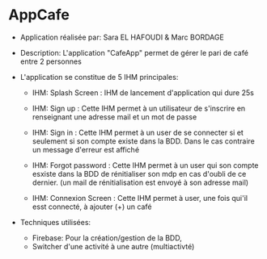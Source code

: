 # AppCafe

* Application réalisée par: Sara EL HAFOUDI & Marc BORDAGE

* Description: L'application "CafeApp" permet de gérer le pari de café entre 2 personnes


* L'application se constitue de 5 IHM principales:

  - IHM: Splash Screen : 
    IHM de lancement d'application qui dure 25s 

  - IHM: Sign up : 
    Cette IHM permet à un utilisateur de s'inscrire en renseignant une adresse mail et un mot de passe
  
  - IHM: Sign in : 
    Cette IHM permet à un user de se connecter si et seulement si son compte existe dans la BDD. Dans le cas contraire un message d'erreur est affiché
    
  - IHM: Forgot password : 
    Cette IHM permet à un user qui son compte esxiste dans la BDD de rénitialiser son mdp en cas d'oubli de ce dernier. (un mail de rénitialisation est envoyé à son adresse mail)
  
  - IHM: Connexion Screen : 
    Cette IHM permet à user, une fois qui'il esst connecté, à ajouter (+) un café
    
    
* Techniques utilisées:

  - Firebase: Pour la création/gestion de la BDD, 
  - Switcher d'une activité à une autre (multiactivté) 
